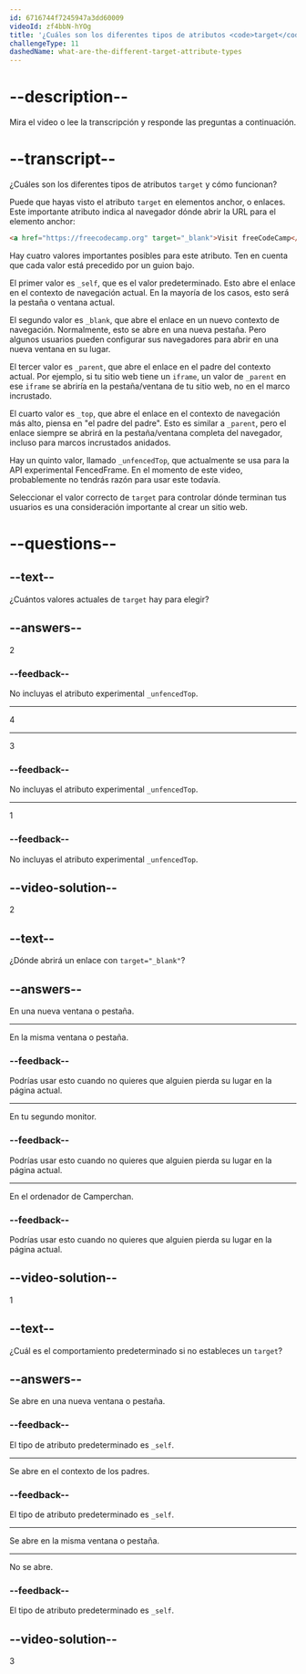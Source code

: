 ```yaml
---
id: 6716744f7245947a3dd60009
videoId: zf4bbN-hYOg
title: '¿Cuáles son los diferentes tipos de atributos <code>target</code> y cómo funcionan?'
challengeType: 11
dashedName: what-are-the-different-target-attribute-types
---
```


# --description--

Mira el video o lee la transcripción y responde las preguntas a continuación.

# --transcript--

¿Cuáles son los diferentes tipos de atributos `target` y cómo funcionan?

Puede que hayas visto el atributo `target` en elementos anchor, o enlaces. Este importante atributo indica al navegador dónde abrir la URL para el elemento anchor:

```html
<a href="https://freecodecamp.org" target="_blank">Visit freeCodeCamp</a>
```

Hay cuatro valores importantes posibles para este atributo. Ten en cuenta que cada valor está precedido por un guion bajo.

El primer valor es `_self`, que es el valor predeterminado. Esto abre el enlace en el contexto de navegación actual. En la mayoría de los casos, esto será la pestaña o ventana actual.

El segundo valor es `_blank`, que abre el enlace en un nuevo contexto de navegación. Normalmente, esto se abre en una nueva pestaña. Pero algunos usuarios pueden configurar sus navegadores para abrir en una nueva ventana en su lugar.

El tercer valor es `_parent`, que abre el enlace en el padre del contexto actual. Por ejemplo, si tu sitio web tiene un `iframe`, un valor de `_parent` en ese `iframe` se abriría en la pestaña/ventana de tu sitio web, no en el marco incrustado.

El cuarto valor es `_top`, que abre el enlace en el contexto de navegación más alto, piensa en "el padre del padre". Esto es similar a `_parent`, pero el enlace siempre se abrirá en la pestaña/ventana completa del navegador, incluso para marcos incrustados anidados.

Hay un quinto valor, llamado `_unfencedTop`, que actualmente se usa para la API experimental FencedFrame. En el momento de este video, probablemente no tendrás razón para usar este todavía.

Seleccionar el valor correcto de `target` para controlar dónde terminan tus usuarios es una consideración importante al crear un sitio web.

# --questions--

## --text--

¿Cuántos valores actuales de `target` hay para elegir?

## --answers--

2

### --feedback--

No incluyas el atributo experimental `_unfencedTop`.

---

4

---

3

### --feedback--

No incluyas el atributo experimental `_unfencedTop`.

---

1

### --feedback--

No incluyas el atributo experimental `_unfencedTop`.

## --video-solution--

2

## --text--

¿Dónde abrirá un enlace con `target="_blank"`?

## --answers--

En una nueva ventana o pestaña.

---

En la misma ventana o pestaña.

### --feedback--

Podrías usar esto cuando no quieres que alguien pierda su lugar en la página actual.

---

En tu segundo monitor.

### --feedback--

Podrías usar esto cuando no quieres que alguien pierda su lugar en la página actual.

---

En el ordenador de Camperchan.

### --feedback--

Podrías usar esto cuando no quieres que alguien pierda su lugar en la página actual.

## --video-solution--

1

## --text--

¿Cuál es el comportamiento predeterminado si no estableces un `target`?

## --answers--

Se abre en una nueva ventana o pestaña.

### --feedback--

El tipo de atributo predeterminado es `_self`.

---

Se abre en el contexto de los padres.

### --feedback--

El tipo de atributo predeterminado es `_self`.

---

Se abre en la misma ventana o pestaña.

---

No se abre.

### --feedback--

El tipo de atributo predeterminado es `_self`.

## --video-solution--

3
